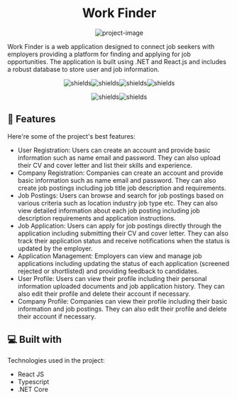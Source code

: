 <h1 align="center" id="title">Work Finder</h1>

<p align="center"><img src="https://socialify.git.ci/Rashmi-Wijesekara/job-portal/image?description=1&amp;logo=https%3A%2F%2Fimgur.com%2FZCAWrOC.png&amp;name=1&amp;owner=1&amp;pattern=Floating%20Cogs&amp;stargazers=1&amp;theme=Light" alt="project-image"></p>

<p id="description">Work Finder is a web application designed to connect job seekers with employers providing a platform for finding and applying for job opportunities. The application is built using .NET and React.js and includes a robust database to store user and job information.</p>

<p align="center"><img src="https://img.shields.io/badge/React-20232A?style=for-the-badge&amp;logo=react&amp;logoColor=61DAFB" alt="shields"><img src="https://img.shields.io/badge/TypeScript-007ACC?style=for-the-badge&amp;logo=typescript&amp;logoColor=white" alt="shields"><img src="https://img.shields.io/badge/Bootstrap-563D7C?style=for-the-badge&amp;logo=bootstrap&amp;logoColor=white" alt="shields"><img src="https://img.shields.io/badge/.NET-5C2D91?style=for-the-badge&amp;logo=.net&amp;logoColor=white" alt="shields"></p>

<p align="center">
<img src="https://img.shields.io/badge/Visual_Studio_Code-0078D4?style=for-the-badge&amp;logo=visual%20studio%20code&amp;logoColor=white" alt="shields"><img src="https://img.shields.io/badge/Visual_Studio-5C2D91?style=for-the-badge&amp;logo=visual%20studio&amp;logoColor=white" alt="shields"></p>

  
  
<h2>🧐 Features</h2>

Here're some of the project's best features:

*   User Registration: Users can create an account and provide basic information such as name email and password. They can also upload their CV and cover letter and list their skills and experience.
*   Company Registration: Companies can create an account and provide basic information such as name email and password. They can also create job postings including job title job description and requirements.
*   Job Postings: Users can browse and search for job postings based on various criteria such as location industry job type etc. They can also view detailed information about each job posting including job description requirements and application instructions.
*   Job Application: Users can apply for job postings directly through the application including submitting their CV and cover letter. They can also track their application status and receive notifications when the status is updated by the employer.
*   Application Management: Employers can view and manage job applications including updating the status of each application (screened rejected or shortlisted) and providing feedback to candidates.
*   User Profile: Users can view their profile including their personal information uploaded documents and job application history. They can also edit their profile and delete their account if necessary.
*   Company Profile: Companies can view their profile including their basic information and job postings. They can also edit their profile and delete their account if necessary.

  
  
<h2>💻 Built with</h2>

Technologies used in the project:

*   React JS
*   Typescript
*   .NET Core
